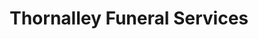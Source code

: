 ---
title: "Thornalley Funeral Services"
url: /kings-lynn/thornalley-funeral-services/
shop: Bestattungen
---